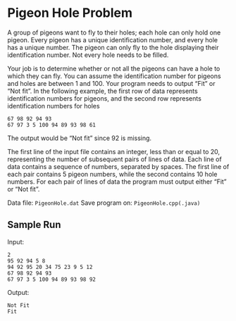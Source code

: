 # Pigeon Hole Problem
A group of pigeons want to fly to their holes; each hole can only hold one pigeon.
Every pigeon has a unique identification number, and every hole has a unique
number. The pigeon can only fly to the hole displaying their identification number.
Not every hole needs to be filled.

Your job is to determine whether or not all the pigeons can have a hole to which
they can fly. You can assume the identification number for pigeons and holes are
between 1 and 100. Your program needs to output “Fit” or “Not fit”. In the
following example, the first row of data represents identification numbers for
pigeons, and the second row represents identification numbers for holes
```
67 98 92 94 93
67 97 3 5 100 94 89 93 98 61
```
The output would be “Not fit” since 92 is missing.

The first line of the input file contains an integer, less than or equal to 20,
representing the number of subsequent pairs of lines of data. Each line of data
contains a sequence of numbers, separated by spaces. The first line of each pair
contains 5 pigeon numbers, while the second contains 10 hole numbers. For each
pair of lines of data the program must output either “Fit” or “Not fit”.

Data file: `PigeonHole.dat`     Save program on: `PigeonHole.cpp(.java)`

## Sample Run
Input:
```
2
95 92 94 5 8
94 92 95 20 34 75 23 9 5 12
67 98 92 94 93
67 97 3 5 100 94 89 93 98 92
```

Output:
```
Not Fit
Fit
```
